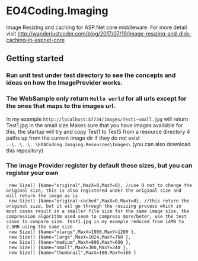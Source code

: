 # EO4Coding.Imaging
Image Resizing and caching for ASP.Net core middleware.
For more detail visit http://wanderlustcoder.com/blog/2017/07/19/image-resizing-and-disk-caching-in-aspnet-core
## Getting started
### Run unit test under test directory to see the concepts and ideas on how the ImageProvider works.
### The WebSample only return `Hello world` for all urls except for the ones that maps to the images url.
In my example `http://localhost:57734/images/Test1~small.jpg` will return Test1.jpg in the small size 
Makes sure that you have images available for this, the startup will try and copy Test1 to Test5 from a resource directory 4 paths up from the current image dir if they do not exist `..\..\..\..\EO4Codong.Imaging.Resources\Images\` (you can also download this repository)


### The image Provider register by default these sizes, but you can register your own
```
 new Size() {Name="original",MaxX=0,MaxY=0}, //use 0 not to change the original size, this is also registered under the original size and will return the image as is
 new Size() {Name="original-cached",MaxX=0,MaxY=0}, //this return the original size, but it wil go through the resizing process which in most cases result in a smaller file size for the same image size, the compression algorithm used seem to compress more/beter, use the test cases to compare size. Test1.jpg in my example reduced from 14MB to 2.5MB using the same size
 new Size() {Name="xlarge",MaxX=1900,MaxY=1200 },
 new Size() {Name="large",MaxX=1024,MaxY=768 },
 new Size() {Name="medium",MaxX=800,MaxY=600 },
 new Size() {Name="small",MaxX=300,MaxY=240 },
 new Size() {Name="thumbnail",MaxX=160,MaxY=160 }
```
